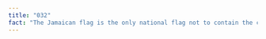```yaml
---
title: "032"
fact: "The Jamaican flag is the only national flag not to contain the colors red, white or blue."
---
```

